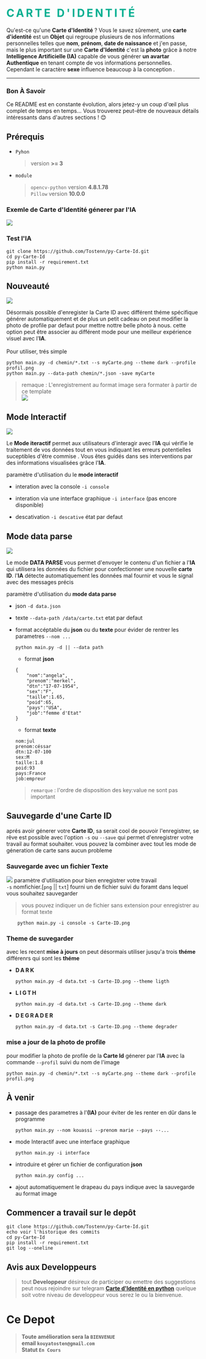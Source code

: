 # <b style="text-transform:uppercase;letter-spacing:5px;color:#00af91">carte d'Identité</b>
Qu'est-ce qu'une **Carte d'Identité** ? Vous le savez sûrement, une **carte d'identité** est un **Objet** qui regroupe plusieurs de nos informations personnelles telles que **nom**, **prénom**, **date de naissance** et j'en passe, mais le plus important sur une **Carte d'Identité** c'est la **photo** grâce à notre **Intelligence Artificielle (IA)** capable de vous générer **un avartar Authentique** en tenant compte de vos informations personnelles. Cependant le caractère  **sexe** influence beaucoup à la conception .
<hr>

### <b style="text-transform:capitalize;"> bon  à savoir</b>
Ce README est en constante évolution, alors jetez-y un coup d'œil plus complet de temps en temps... Vous trouverez peut-être de nouveaux détails intéressants dans d'autres sections ! 😊

## **Prérequis**
+ `Pyhon`

    > version __>= 3__
- `module`

    >`opencv-python` version __4.8.1.78__<br>
    `Pillow` version __10.0.0__
    
### **Exemle de Carte d'Identité génerer par l'IA**
   ![](img/ID.png)

### Test l'**IA**
```
git clone https://github.com/Tostenn/py-Carte-Id.git
cd py-Carte-Id
pip install -r requirement.txt
python main.py

```

## Nouveauté
![](img/demosavepnfprofile.gif)

Désormais possible d'enregister la Carte ID avec différent théme spécifique générer automatiquement et de plus un petit cadeau on peut modifier la photo de profile par defaut pour mettre nottre belle photo à nous.
cette option peut être associer au différent mode pour une meilleur expérience visuel avec l'**IA**.<br>
<br>
Pour utiliser, trés simple
```
python main.py -d chemin/*.txt --s myCarte.png --theme dark --profile profil.png
python main.py --data-path chemin/*.json -save myCarte

```

>remaque : L'enregistrement au format image sera formater à partir de ce template <br>
<img src="template-id/template-light-id.png"></img>
    
## **Mode Interactif**
![](img/demeModeActive.gif)

Le **Mode iteractif** permet aux utilisateurs d'interagir  avec l'**IA** qui vérifie le traitement de vos données tout en vous indiquant les erreurs potentielles suceptibles d'être commise . Vous êtes guidés dans ses interventions par des informations visualisées grâce l'**IA**.<br>

paramètre d'utilisation du le **mode interactif**<br>
+ interation avec la console `-i console`
- interation via une interface graphique `-i interface` (pas encore disponible)
+ descativation `-i descative` état par defaut

## **Mode data parse**
![](img/demaModeDataParse.gif)

Le mode <b style="text-transform:uppercase;" > data parse </b> vous permet d'envoyer le contenu d'un fichier a l'**IA** qui utilisera les données du fichier pour confectionner une nouvelle **carte ID**. l'**IA** détecte automatiquement les données mal fournir et vous le signal avec des messages précis

paramètre d'utilisation du  **mode data parse**<br>
+ json `-d data.json`<br>
- texte `--data-path /data/carte.txt` etat par defaut
+ format accéptable du **json** ou du **texte** pour évider de rentrer les parametres `--nom ...`

    ```
    python main.py -d || --data path
    ```
    + format **json**
    
    ```
    {
        "nom":"angela",
        "prenom":"merkel",
        "dtn":"17-07-1954",
        "sex":"F",
        "taille":1.65,
        "poid":65,
        "pays":"USA",
        "job":"femme d'Etat"
    }
    ```
    - format **texte**
    ```
    nom:jul
    prenom:céssar       
    dtn:12-07-100    
    sex:M
    taille:1.8        
    poid:93
    pays:France
    job:empreur
    ```
    >`remarque` : l'ordre de disposition des key:value ne sont pas important

## Sauvegarde d'une Carte ID
aprés avoir génerer votre **Carte ID**, sa serait cool de pouvoir l'enregistrer, se rêve est possible avec l'option `-s` ou `--save` qui permet d'enregistrer votre travail au format souhaiter. vous pouvez la combiner avec tout les mode de géneration de carte sans aucun probleme

### Sauvegarde avec un fichier Texte
![](img/demoSavetexte.gif)
paramètre d'utilisation pour bien enregistrer votre travail<br>
`-s` nomfichier.[`png` || `txt`] fourni un de fichier suivi du foramt dans lequel vous souhaitez sauvegarder 
> vous pouvez indiquer un de fichier sans extension pour enregistrer au format texte
```
    python main.py -i console -s Carte-ID.png
```
### Theme de suvegarder 
avec les recent **mise à jours** on peut désormais utiliser jusqu'a trois **théme** différenrs qui sont les **théme**
+ <b style="text-transform:uppercase;letter-spacing:3px">dark</b>
    ```
    python main.py -d data.txt -s Carte-ID.png --theme ligth
    ```
- <b style="text-transform:uppercase;letter-spacing:3px">ligth</b>
    ```
    python main.py -d data.txt -s Carte-ID.png --theme dark
    ```
+ <b style="text-transform:uppercase;letter-spacing:3px">degrader</b>
    ```
    python main.py -d data.txt -s Carte-ID.png --theme degrader
    ```
### mise a jour de la photo de profile
pour modifier la photo de profile de la **Carte Id** génerer par l'**IA** avec la commande `--profil` suivi du nom de l'image
```
python main.py -d chemin/*.txt --s myCarte.png --theme dark --profile profil.png
```
## **À venir**
+ passage des parametres à l'<b style="text-transform:uppercase;">(ia)</b> pour éviter de les renter en dûr dans le programme 

    ```
    python main.py --nom kouassi --prenom marie --pays --...
    ```

+ mode Interactif avec une interface graphique
    ```
    python main.py -i interface
    ```

- introduire et gérer un fichier de configuration **json** 

    ```
    python main.py config ...
    ```
+ ajout automatiquement le drapeau du pays indique avec la sauvegarde au format image
## **Commencer a travail sur le depôt**
```
git clone https://github.com/Tostenn/py-Carte-Id.git
echo voir l'historique des commits
cd py-Carte-Id
pip install -r requirement.txt
git log --oneline
```

## **Avis aux Developpeurs**
>tout **Developpeur** désireux de participer ou emettre des suggestions peut nous rejoindre sur telegram [**Carte d'Identité en python**](https://t.me/+n9v9xfVaR38xNmM0) quelque soit votre niveau de developpeur vous serez le ou la bienvenue.

# **Ce Depot**
> **__Toute amélioration sera la  `BIENVENUE`__** <br>
> **email `kouyatosten@gmail.com`** <br>
> **Statut  `En Cours`**